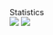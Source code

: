 
<summary>Statistics</summary>
    <img src="https://github-readme-stats.vercel.app/api?username=udness&hide_border=true&show_icons=true&include_all_commits=true&show_icons=true&title_color=fff&icon_color=ffffff&text_color=c9d1d9&bg_color=00000000" />
    <img src="https://github-readme-stats.vercel.app/api/top-langs/?username=udness&hide_border=true&layout=compact&show_icons=true&title_color=fff&icon_color=ffffff&text_color=c9d1d9&bg_color=00000000" />

